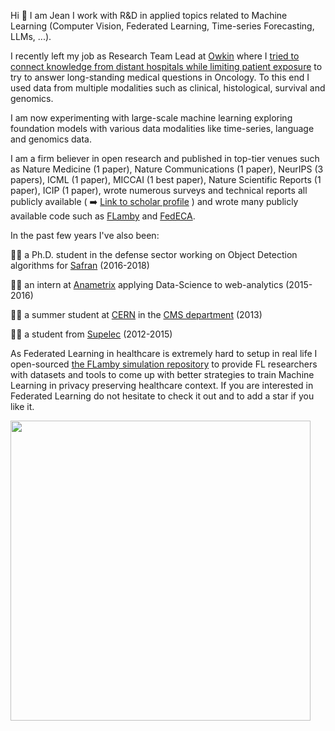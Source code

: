 Hi 👋 I am Jean I work with R&D in applied topics related to Machine Learning (Computer Vision, Federated Learning, Time-series Forecasting, LLMs, ...).

I recently left my job as Research Team Lead at [Owkin](https://owkin.com/) where I [tried to connect knowledge from distant hospitals while limiting patient exposure](https://www.nature.com/articles/s41591-022-02155-w) to try to answer long-standing medical questions in Oncology. To this end I used data from multiple modalities such as clinical, histological, survival and genomics. 

I am now experimenting with large-scale machine learning exploring foundation models with various data modalities like time-series, language and genomics data.


I am a firm believer in open research and published in top-tier venues such as Nature Medicine (1 paper), Nature Communications (1 paper), NeurIPS (3 papers), ICML (1 paper), MICCAI (1 best paper), Nature Scientific Reports (1 paper), ICIP (1 paper), wrote numerous surveys and technical reports all publicly available ( :arrow_right: [Link to scholar profile](https://scholar.google.com/citations?user=6IFj7SkAAAAJ&hl=en&oi=ao) ) and wrote many publicly available code such as [FLamby](https://github.com/owkin/FLamby) and [FedECA](https://github.com/owkin/fedeca). 

In the past few years I've also been:

👨‍🎓 a Ph.D. student in the defense sector working on Object Detection algorithms for [Safran](https://www.safran-group.com/) (2016-2018) 

👨‍💻 an intern at [Anametrix](https://www.zdnet.com/article/ensighten-acquires-marketing-analytics-firm-anametrix/) applying Data-Science to web-analytics (2015-2016) 

👨‍🔬 a summer student at [CERN](https://www.home.cern/) in the [CMS department](https://home.cern/science/experiments/cms) (2013) 

:man_teacher: a student from [Supelec](https://www.centralesupelec.fr/) (2012-2015)



As Federated Learning in healthcare is extremely hard to setup in real life I open-sourced [the FLamby simulation repository](https://github.com/owkin/FLamby) to provide FL researchers with datasets and tools to come up with better strategies to train Machine Learning in privacy preserving healthcare context.
If you are interested in Federated Learning do not hesitate to check it out and to add a star if you like it.  

<a href="https://owkin.github.io/FLamby/" title="FLamby API Doc"><img src="https://user-images.githubusercontent.com/11030901/217475417-cde40d59-22ad-40d8-96d9-be67fe517820.png" width="480"></a>

